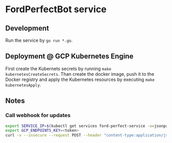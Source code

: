 # FordPerfectBot service

## Development

Run the service by `go run *.go`.

## Deployment @ GCP Kubernetes Engine

First create the Kubernets secrets by running `make kubernetesCreateSecrets`. Than create the docker image, push it to the Docker registry and apply the Kubernetes resources by executing `make kubernetesApply`.

## Notes

### Call webhook for updates

```sh
export SERVICE_IP=$(kubectl get services ford-perfect-service -o=jsonpath='{.status.loadBalancer.ingress[0].ip}')
export GCP_ENDPOINTS_KEY=<token>
curl -v --insecure --request POST --header "content-type:application/json" --data '{"update_id": 10}' https://$SERVICE_IP/updatesHook\?key=$GCP_ENDPOINTS_KEY
```